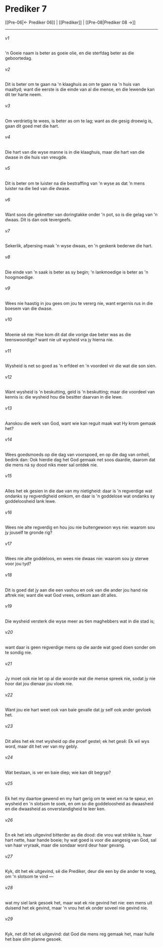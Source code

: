 # Prediker 7

[[Pre-06|← Prediker 06]] | [[Prediker]] | [[Pre-08|Prediker 08 →]]
***

###### v1
'n Goeie naam is beter as goeie olie, en die sterfdag beter as die geboortedag. 
###### v2
Dit is beter om te gaan na 'n klaaghuis as om te gaan na 'n huis van maaltyd; want die eerste is die einde van al die mense, en die lewende kan dit ter harte neem. 
###### v3
Om verdrietig te wees, is beter as om te lag; want as die gesig droewig is, gaan dit goed met die hart. 
###### v4
Die hart van die wyse manne is in die klaaghuis, maar die hart van die dwase in die huis van vreugde. 
###### v5
Dit is beter om te luister na die bestraffing van 'n wyse as dat 'n mens luister na die lied van die dwase. 
###### v6
Want soos die geknetter van doringtakke onder 'n pot, so is die gelag van 'n dwaas. Dit is dan ook tevergeefs. 
###### v7
Sekerlik, afpersing maak 'n wyse dwaas, en 'n geskenk bederwe die hart. 
###### v8
Die einde van 'n saak is beter as sy begin; 'n lankmoedige is beter as 'n hoogmoedige. 
###### v9
Wees nie haastig in jou gees om jou te vererg nie, want ergernis rus in die boesem van die dwase. 
###### v10
Moenie sê nie: Hoe kom dit dat die vorige dae beter was as die teenswoordige? want nie uit wysheid vra jy hierna nie. 
###### v11
Wysheid is net so goed as 'n erfdeel en 'n voordeel vir die wat die son sien. 
###### v12
Want wysheid is 'n beskutting, geld is 'n beskutting; maar die voordeel van kennis is: die wysheid hou die besitter daarvan in die lewe. 
###### v13
Aanskou die werk van God, want wie kan reguit maak wat Hy krom gemaak het? 
###### v14
Wees goedsmoeds op die dag van voorspoed, en op die dag van onheil, bedink dan: Ook hierdie dag het God gemaak net soos daardie, daarom dat die mens ná sy dood niks meer sal ontdek nie. 
###### v15
Alles het ek gesien in die dae van my nietigheid: daar is 'n regverdige wat ondanks sy regverdigheid omkom, en daar is 'n goddelose wat ondanks sy goddeloosheid lank lewe. 
###### v16
Wees nie alte regverdig en hou jou nie buitengewoon wys nie: waarom sou jy jouself te gronde rig? 
###### v17
Wees nie alte goddeloos, en wees nie dwaas nie: waarom sou jy sterwe voor jou tyd? 
###### v18
Dit is goed dat jy aan die een vashou en ook van die ander jou hand nie aftrek nie; want die wat God vrees, ontkom aan dit alles. 
###### v19
Die wysheid versterk die wyse meer as tien maghebbers wat in die stad is; 
###### v20
want daar is geen regverdige mens op die aarde wat goed doen sonder om te sondig nie. 
###### v21
Jy moet ook nie let op al die woorde wat die mense spreek nie, sodat jy nie hoor dat jou dienaar jou vloek nie. 
###### v22
Want jou eie hart weet ook van baie gevalle dat jy self ook ander gevloek het. 
###### v23
Dit alles het ek met wysheid op die proef gestel; ek het gesê: Ek wil wys word, maar dit het ver van my gebly. 
###### v24
Wat bestaan, is ver en baie diep; wie kan dit begryp? 
###### v25
Ek het my daartoe gewend en my hart gerig om te weet en na te speur, en wysheid en 'n slotsom te soek, en om so die goddeloosheid as dwaasheid en die dwaasheid as onverstandigheid te leer ken. 
###### v26
En ek het iets uitgevind bitterder as die dood: die vrou wat strikke is, haar hart nette, haar hande boeie; hy wat goed is voor die aangesig van God, sal van haar vryraak, maar die sondaar word deur haar gevang. 
###### v27
Kyk, dit het ek uitgevind, sê die Prediker, deur die een by die ander te voeg, om 'n slotsom te vind — 
###### v28
wat my siel lank gesoek het, maar wat ek nie gevind het nie: een mens uit duisend het ek gevind, maar 'n vrou het ek onder soveel nie gevind nie. 
###### v29
Kyk, net dit het ek uitgevind: dat God die mens reg gemaak het, maar hulle het baie slim planne gesoek. 
